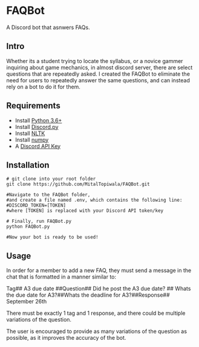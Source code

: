 # FAQBot

A Discord bot that asnwers FAQs.

## Intro

Whether its a student trying to locate the syllabus, or a novice gammer inquiring about game mechanics, in almost discord server, there are select questions that are repeatedly asked. I created the FAQBot to eliminate the need for users to repeatedly answer the same questions, and can instead rely on a bot to do it for them.

## Requirements

- Install [Python 3.6+](https://www.python.org/downloads/)
- Install [Discord.py](https://pypi.org/project/discord.py/)
- Install [NLTK](https://www.nltk.org/data.html)
- Install [numpy](https://numpy.org/install/)
- A [Discord API Key](https://discord.com/developers/docs/intro)

## Installation

```
# git clone into your root folder
git clone https://github.com/MitalTopiwala/FAQBot.git

#Navigate to the FAQBot folder, 
#and create a file named .env, which contains the following line:
#DISCORD_TOKEN=[TOKEN]
#where [TOKEN] is replaced with your Discord API token/key

# Finally, run FAQBot.py
python FAQBot.py

#Now your bot is ready to be used!

```

## Usage

In order for a member to add a new FAQ, they must send a message in the chat that is formatted in a manner similar to: 

Tag## A3 due date ##Question## Did he post the A3 due date? ## Whats the due date for A3?##Whats the deadline for A3?##Response## September 26th

There must be exactly 1 tag and 1 response, and there could be multiple variations of the question.

The user is encouraged to provide as many variations of the question as possible, as it improves the accuracy of the bot.
